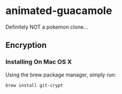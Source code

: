 # animated-guacamole
Definitely NOT a pokemon clone...


## Encryption
### Installing On Mac OS X

Using the brew package manager, simply run:

    brew install git-crypt
